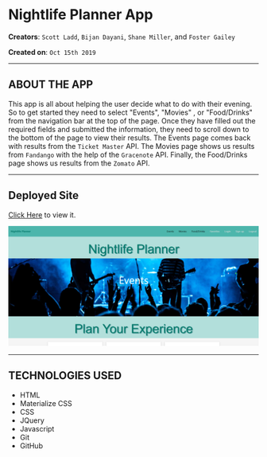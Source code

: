 # Nightlife Planner App

**Creators**: `Scott Ladd`, `Bijan Dayani`, `Shane Miller`, and `Foster Gailey`

**Created on**: `Oct 15th 2019`

- - -

## ABOUT THE APP
This app is all about helping the user decide what to do with their evening. So to get started they need to select "Events", "Movies"
, or "Food/Drinks" from the navigation bar at the top of the page. Once they have filled out the required fields and submitted the 
information, they need to scroll down to the bottom of the page to view their results. The Events page comes back with results from 
the `Ticket Master` API. The Movies page shows us results from `Fandango` with the help of the `Gracenote` API. Finally, the 
Food/Drinks page shows us results from the `Zomato` API.
- - -

## Deployed Site

[Click Here](https://scottjr101.github.io/Night-Life-Planner-App/) to view it.

![Nightlife Planner](assets/images/NLP-screenshot.png)

- - -

## TECHNOLOGIES USED
* HTML
* Materialize CSS
* CSS
* JQuery
* Javascript
* Git
* GitHub